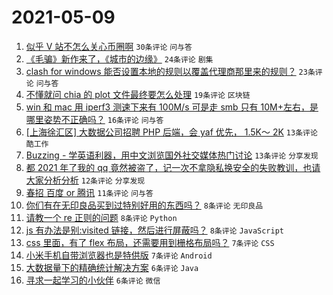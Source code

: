 # 2021-05-09

1. [似乎 V 站不怎么关心币圈啊](https://www.v2ex.com/t/775772) `30条评论` `问与答`
1. [《毛骗》新作来了，《城市的边缘》](https://www.v2ex.com/t/775785) `24条评论` `剧集`
1. [clash for windows 能否设置本地的规则以覆盖代理商那里来的规则？](https://www.v2ex.com/t/775773) `23条评论` `问与答`
1. [不懂就问 chia 的 plot 文件最终要怎么处理](https://www.v2ex.com/t/775778) `19条评论` `区块链`
1. [win 和 mac 用 iperf3 测速下来有 100M/s 可是走 smb 只有 10M+左右，是哪里姿势不正确吗？](https://www.v2ex.com/t/775791) `16条评论` `问与答`
1. [[上海徐汇区] 大数据公司招聘 PHP 后端，会 yaf 优先， 1.5K～ 2K](https://www.v2ex.com/t/775798) `13条评论` `酷工作`
1. [Buzzing - 学英语利器，用中文浏览国外社交媒体热门讨论](https://www.v2ex.com/t/775782) `13条评论` `分享发现`
1. [都 2021 年了我的 qq 竟然被盗了，记一次不拿隐私换安全的失败教训，也请大家分析分析](https://www.v2ex.com/t/775784) `12条评论` `分享发现`
1. [春招 百度 or 腾讯](https://www.v2ex.com/t/775788) `11条评论` `问与答`
1. [你们有在无印良品买到过特别好用的东西吗？](https://www.v2ex.com/t/775799) `8条评论` `无印良品`
1. [请教一个 re 正则的问题](https://www.v2ex.com/t/775794) `8条评论` `Python`
1. [js 有办法是别:visited 链接，然后进行屏蔽吗？](https://www.v2ex.com/t/775793) `8条评论` `JavaScript`
1. [css 里面，有了 flex 布局，还需要用到栅格布局吗？](https://www.v2ex.com/t/775786) `7条评论` `CSS`
1. [小米手机自带浏览器也是特供版](https://www.v2ex.com/t/775807) `7条评论` `Android`
1. [大数据量下的精确统计解决方案](https://www.v2ex.com/t/775796) `6条评论` `Java`
1. [寻求一起学习的小伙伴](https://www.v2ex.com/t/775775) `6条评论` `微信`
